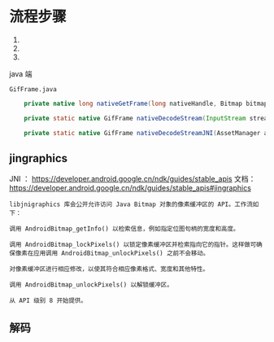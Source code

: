 # 流程步骤

1.
2.
3.

java 端

`GifFrame.java`

```Java
    private native long nativeGetFrame(long nativeHandle, Bitmap bitmap, int frameIndex);

    private static native GifFrame nativeDecodeStream(InputStream stream, byte[] buffer);

    private static native GifFrame nativeDecodeStreamJNI(AssetManager assertManager, String gifPath);

```

## jingraphics
JNI ： https://developer.android.google.cn/ndk/guides/stable_apis
文档： https://developer.android.google.cn/ndk/guides/stable_apis#jingraphics

```
libjnigraphics 库会公开允许访问 Java Bitmap 对象的像素缓冲区的 API。工作流如下：

调用 AndroidBitmap_getInfo() 以检索信息，例如指定位图句柄的宽度和高度。

调用 AndroidBitmap_lockPixels() 以锁定像素缓冲区并检索指向它的指针。这样做可确保像素在应用调用 AndroidBitmap_unlockPixels() 之前不会移动。

对像素缓冲区进行相应修改，以使其符合相应像素格式、宽度和其他特性。

调用 AndroidBitmap_unlockPixels() 以解锁缓冲区。

从 API 级别 8 开始提供。
```

## 解码

